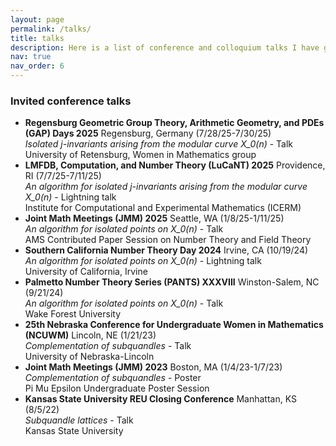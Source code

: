 ```yaml
---
layout: page
permalink: /talks/
title: talks
description: Here is a list of conference and colloquium talks I have given.
nav: true
nav_order: 6
---
```


### Invited conference talks 
- **Regensburg Geometric Group Theory, Arithmetic Geometry, and PDEs (GAP) Days 2025** Regensburg, Germany (7/28/25-7/30/25) <br/> *Isolated j-invariants arising from the modular curve X_0(n)* - Talk <br/> University of Retensburg, Women in Mathematics group
- **LMFDB, Computation, and Number Theory (LuCaNT) 2025** Providence, RI (7/7/25-7/11/25) <br/> *An algorithm for isolated j-invariants arising from the modular curve X_0(n)* - Lightning talk <br/> Institute for Computational and Experimental Mathematics (ICERM)
- **Joint Math Meetings (JMM) 2025** Seattle, WA (1/8/25-1/11/25) <br/> *An algorithm for isolated points on X_0(n)* - Talk <br/> AMS Contributed Paper Session on Number Theory and Field Theory
- **Southern California Number Theory Day 2024** Irvine, CA (10/19/24) <br/> *An algorithm for isolated points on X_0(n)* - Lightning talk <br/> University of California, Irvine
- **Palmetto Number Theory Series (PANTS) XXXVIII** Winston-Salem, NC (9/21/24) <br/> *An algorithm for isolated points on X_0(n)* - Talk <br/> Wake Forest University
- **25th Nebraska Conference for Undergraduate Women in Mathematics (NCUWM)** Lincoln, NE (1/21/23) <br/> *Complementation of subquandles* - Talk <br/> University of Nebraska-Lincoln
- **Joint Math Meetings (JMM) 2023** Boston, MA (1/4/23-1/7/23) <br/> *Complementation of subquandles* - Poster <br/> Pi Mu Epsilon Undergraduate Poster Session
- **Kansas State University REU Closing Conference** Manhattan, KS (8/5/22) <br/> *Subquandle lattices* - Talk <br/> Kansas State University
